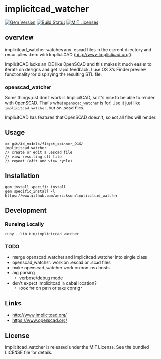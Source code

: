 implicitcad_watcher
=========

[![Gem Version](https://img.shields.io/gem/v/implicitcad_watcher.svg)](https://rubygems.org/gems/implicitcad_watcher)
[![Build Status](https://img.shields.io/circleci/project/aerickson/implicitcad_watcher.svg)](https://circleci.com/gh/aerickson/implicitcad_watcher)
[![MIT Licensed](https://img.shields.io/badge/license-MIT-green.svg)](https://tldrlegal.com/license/mit-license)

## overview

implicitcad_watcher watches any .escad files in the current directory and recompiles them with ImplicitCAD (http://www.implicitcad.org/).

ImplicitCAD lacks an IDE like OpenSCAD and this makes it much easier to iterate on designs and get rapid feedback. I use OS X's Finder preview functionality for displaying the resulting STL file.

### openscad_watcher

Some things just don't work in ImplicitCAD, so it's nice to be able to render with OpenSCAD. That's what `openscad_watcher` is for! Use it just like `implicitcad_watcher`, but on .scad files.

ImplicitCAD has features that OpenSCAD doesn't, so not all files will render. 

## Usage

```
cd git/3d_models/fidget_spinner_915/
implicitcad_watcher
// create or edit a .escad file
// view resulting stl file
// repeat (edit and view cycle)
```

## Installation

```
gem install specific_install
gem specific_install -l https://www.github.com/aerickson/implicitcad_watcher
```

## Development

### Running Locally

`ruby -Ilib bin/implicitcad_watcher`

### TODO

- merge openscad_watcher and implicitcad_watcher into single class
- openscad_watcher: work on .escad or .scad files
- make openscad_watcher work on non-osx hosts
- arg parsing
  - verbose/debug mode
- don't expect implicitcad in cabal location?
  - look for on path or take config?

## Links

- http://www.implicitcad.org/
- https://www.openscad.org/

## License

implicitcad_watcher is released under the MIT License. See the bundled LICENSE file for details.

